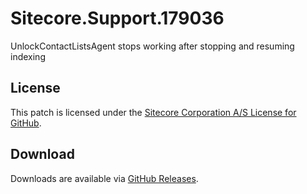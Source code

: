 # Sitecore.Support.179036
UnlockContactListsAgent stops working after stopping and resuming indexing

## License  
This patch is licensed under the [Sitecore Corporation A/S License for GitHub](https://github.com/sitecoresupport/Sitecore.Support.179036/blob/master/LICENSE).  

## Download  
Downloads are available via [GitHub Releases](https://github.com/sitecoresupport/Sitecore.Support.179036/releases).  
